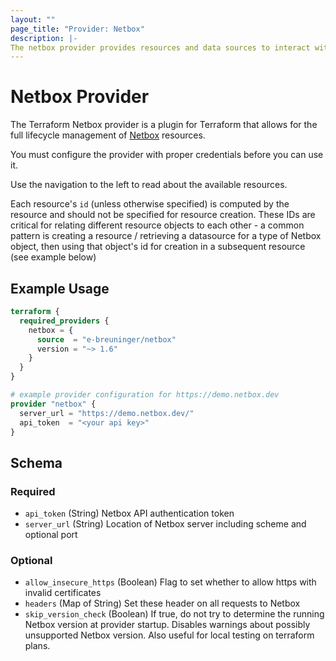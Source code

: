 ```yaml
---
layout: ""
page_title: "Provider: Netbox"
description: |-
The netbox provider provides resources and data sources to interact with Netbox.
---
```


# Netbox Provider

The Terraform Netbox provider is a plugin for Terraform that allows for the full lifecycle management
of [Netbox](https://docs.netbox.dev/en/stable/) resources.

You must configure the provider with proper credentials before you can use it.

Use the navigation to the left to read about the available resources.

Each resource's `id` (unless otherwise specified) is computed by the resource and should not be specified for resource
creation. These IDs are critical for relating different resource objects to each other - a common pattern is creating a
resource / retrieving a datasource for a type of Netbox object, then using that object's id for creation in a subsequent
resource (see example below)

## Example Usage

```terraform
terraform {
  required_providers {
    netbox = {
      source  = "e-breuninger/netbox"
      version = "~> 1.6"
    }
  }
}

# example provider configuration for https://demo.netbox.dev
provider "netbox" {
  server_url = "https://demo.netbox.dev/"
  api_token  = "<your api key>"
}
```

<!-- schema generated by tfplugindocs -->

## Schema

### Required

- `api_token` (String) Netbox API authentication token
- `server_url` (String) Location of Netbox server including scheme and optional port

### Optional

- `allow_insecure_https` (Boolean) Flag to set whether to allow https with invalid certificates
- `headers` (Map of String) Set these header on all requests to Netbox
- `skip_version_check` (Boolean) If true, do not try to determine the running Netbox version at provider startup.
  Disables warnings about possibly unsupported Netbox version. Also useful for local testing on terraform plans.
